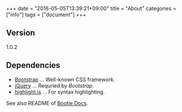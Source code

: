 +++
date = "2016-05-05T13:39:21+09:00"
title = "About"
categories = ["info"]
tags = ["document"]
+++

## Version

1.0.2

## Dependencies

* [Bootstrap](http://getbootstrap.com/) ... Well-known CSS framework.
* [jQuery](https://jquery.com/) ... Requried by _Bootstrap_.
* [highlight.js](https://highlightjs.org/) ... For syntax highlighting.

See also README of [Bootie Docs](https://github.com/key-amb/hugo-theme-bootie-docs).
